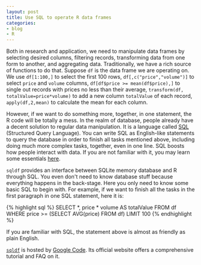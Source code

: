 ```yaml
---
layout: post
title: Use SQL to operate R data frames
categories:
- blog
- R
---
```


Both in research and application, we need to manipulate data frames by selecting desired columns, filtering records, transforming data from one form to another, and aggregating data. Traditionally, we have a rich source of functions to do that. Suppose `df` is the data frame we are operating on. We use `df[1:100,]` to select the first 100 rows, `df[,c("price","volume")]` to select `price` and `volume` columns, `df[df$price >= mean(df$price),]` to single out records with prices no less than their average, `transform(df, totalValue=price*volume)` to add a new column `totalValue` of each record, `apply(df,2,mean)` to calculate the mean for each column.

However, if we want to do something more, together, in one statement, the R code will be totally a mess. In the realm of database, people already have a decent solution to regular data manipulation. It is a language called [SQL](https://en.wikipedia.org/wiki/SQL) (Structured Query Language). You can write SQL as English-like statements to query the database in order to finish all tasks mentioned above, including doing much more complex tasks, together, even in one line. SQL boosts how people interact with data. If you are not familiar with it, you may learn some essentials [here](http://www.w3schools.com/sql/).

`sqldf` provides an interface between SQLite memory database and R through SQL. You even don't need to know database stuff because everything happens in the back-stage. Here you only need to know some basic SQL to begin with. For example, if we want to finish all the tasks in the first paragraph in one SQL statement, here it is:

{% highlight sql %}
SELECT *, price * volume AS totalValue FROM df WHERE price >= (SELECT AVG(price) FROM df) LIMIT 100
{% endhighlight %}

If you are familiar with SQL, the statement above is almost as friendly as plain English.

[`sqldf`](http://cran.r-project.org/web/packages/sqldf/) is hosted by [Google Code](https://code.google.com/p/sqldf/). Its official website offers a comprehensive tutorial and FAQ on it.

